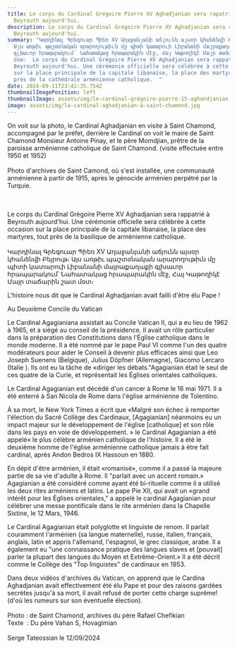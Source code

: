```yaml
---
title: Le corps du Cardinal Grégoire Pierre XV Aghadjanian sera rapatrié à
  Beyrouth aujourd'hui.
description: Le corps du Cardinal Grégoire Pierre XV Aghadjanian sera rapatrié à
  Beyrouth aujourd'hui.
summary: "Կարդինալ Գրեգուար Պիեռ XV Աղաջանյանի աճյունն այսօր կհանձնվի Բեյրութ։
  Այս առթիւ պաշտօնական արարողութիւն մը պիտի կատարուի Լիբանանի մայրաքաղաքի
  գլխաւոր հրապարակում՝ Նահատակաց հրապարակին մէջ, Հայ Կաթողիկէ Մայր տաճարին շատ
  մօտ։  Le corps du Cardinal Grégoire Pierre XV Aghadjanian sera rappatrié à
  Beyrouth aujourd'hui. Une cérémonie officielle sera célébrée à cette occasion
  sur la place principale de la capitale libanaise, la place des martyres, tout
  près de la cathédrale arménienne catholique.  "
date: 2024-09-11T23:41:35.754Z
thumbnailImagePosition: left
thumbnailImage: assets/img/le-cardinal-grégoire-pierre-15-aghandjanian.jpg
image: assets/img/la-cardinal-aghadjanian-à-saint-chamond.jpg
---
```

On voit sur la photo, le Cardinal Aghadjanian en visite à Saint Chamond, accompagné par le préfet, derrière le Cardinal on voit le maire de Saint Chamond Monsieur Antoine Pinay, et le père Momdjian, prêtre de la paroisse arménienne catholique de Saint Chamond. (visite effectuée entre 1950 et 1952)\
\
Photo d'archives de Saint Camond, où s'est installée, une communauté arménienne à partir de 1915, après le génocide arménien perpétré par la Turquie.

\
\
Le corps du Cardinal Grégoire Pierre XV Aghadjanian sera rappatrié à Beyrouth aujourd'hui. Une cérémonie officielle sera célébrée à cette occasion sur la place principale de la capitale libanaise, la place des martyres, tout près de la basilique de arménienne catholique.\
\
Կարդինալ Գրեգուար Պիեռ XV Աղաջանյանի աճյունն այսօր կհանձնվի Բեյրութ։ Այս առթիւ պաշտօնական արարողութիւն մը պիտի կատարուի Լիբանանի մայրաքաղաքի գլխաւոր հրապարակում՝ Նահատակաց հրապարակին մէջ, Հայ Կաթողիկէ Մայր տաճարին շատ մօտ։



L'histoire nous dit que le Cardinal Aghadjanian avait failli d'être élu Pape !

Au Deuxième Concile du Vatican

Le Cardinal Agagianiana assistait au Concile Vatican II, qui a eu lieu de 1962 à 1965, et a siégé au conseil de la présidence. Il avait un rôle particulier dans la préparation des Constitutions dans l'Église catholique dans le monde moderne. Il a été nommé par le pape Paul VI comme l'un des quatre modérateurs pour aider le Conseil à devenir plus efficaces ainsi que Leo Joseph Suenens (Belgique), Julius Döpfner (Allemagne), Giacomo Lercaro (Italie ). Ils ont eu la tâche de «diriger les débats."Agagianian était le seul de ces quatre de la Curie, et représentait les Églises orientales catholiques.

Le Cardinal Agagianian est décédé d'un cancer à Rome le 16 mai 1971. Il a été enterré à San Nicola de Rome dans l'église arménienne de Tolentino.

À sa mort, le New York Times a écrit que «Malgré son échec à remporter l'élection du Sacré Collège des Cardinaux, \[Agagianian] néanmoins eu un impact majeur sur le développement de l'église \[catholique] et son rôle dans les pays en voie de développement. » le Cardinal Agagianian a été appelé« le plus célèbre arménien catholique de l'histoire. Il a été le deuxième homme de l'église arménienne catholique jamais à être fait cardinal, après Andon Bedros IX Hassoun en 1880.

En dépit d'être arménien, il était «romanisé», comme il a passé la majeure partie de sa vie d'adulte à Rome. Il "parlait avec un accent romain.» Agagianian a été considéré comme ayant été bi-rituelle comme il a utilisé les deux rites arméniens et latins. Le pape Pie XII, qui avait un «grand intérêt pour les Églises orientales," a appelé le cardinal Agagianian pour célébrer une messe pontificale dans le rite arménien dans la Chapelle Sixtine, le 12 Mars, 1946.

Le Cardinal Agagianian était polyglotte et linguiste de renom. Il parlait couramment l'arménien (sa langue maternelle), russe, italien, français, anglais, latin et appris l'allemand, l'espagnol, le grec classique, arabe. Il a également eu "une connaissance pratique des langues slaves et \[pouvait] parler la plupart des langues du Moyen et Extrême-Orient.» Il a été décrit comme le Collège des "Top linguistes" de cardinaux en 1953.

Dans deux vidéos d'archives du Vatican, on apprend que le Cardina Aghadjanian avait effectivement été élu Pape et pour des raisons gardées secrètes jusqu'à sa mort, il avait refusé de porter cette charge suprême! (d'où les rumeurs sur son éventuelle élection).\
\
Photo : de Saint Chamond, archives du père Rafael Chefikian\
Texte  : Du père Vahan S, Hovagimian\
\
Serge Tateossian le 12/09/2024